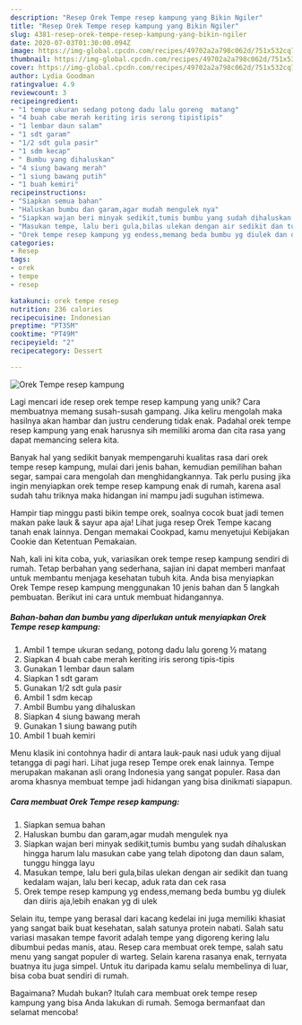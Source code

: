 ```yaml
---
description: "Resep Orek Tempe resep kampung yang Bikin Ngiler"
title: "Resep Orek Tempe resep kampung yang Bikin Ngiler"
slug: 4381-resep-orek-tempe-resep-kampung-yang-bikin-ngiler
date: 2020-07-03T01:30:00.094Z
image: https://img-global.cpcdn.com/recipes/49702a2a798c062d/751x532cq70/orek-tempe-resep-kampung-foto-resep-utama.jpg
thumbnail: https://img-global.cpcdn.com/recipes/49702a2a798c062d/751x532cq70/orek-tempe-resep-kampung-foto-resep-utama.jpg
cover: https://img-global.cpcdn.com/recipes/49702a2a798c062d/751x532cq70/orek-tempe-resep-kampung-foto-resep-utama.jpg
author: Lydia Goodman
ratingvalue: 4.9
reviewcount: 3
recipeingredient:
- "1 tempe ukuran sedang potong dadu lalu goreng  matang"
- "4 buah cabe merah keriting iris serong tipistipis"
- "1 lembar daun salam"
- "1 sdt garam"
- "1/2 sdt gula pasir"
- "1 sdm kecap"
- " Bumbu yang dihaluskan"
- "4 siung bawang merah"
- "1 siung bawang putih"
- "1 buah kemiri"
recipeinstructions:
- "Siapkan semua bahan"
- "Haluskan bumbu dan garam,agar mudah mengulek nya"
- "Siapkan wajan beri minyak sedikit,tumis bumbu yang sudah dihaluskan hingga harum lalu masukan cabe yang telah dipotong dan daun salam, tunggu hingga layu"
- "Masukan tempe, lalu beri gula,bilas ulekan dengan air sedikit dan tuang kedalam wajan, lalu beri kecap, aduk rata dan cek rasa"
- "Orek tempe resep kampung yg endess,memang beda bumbu yg diulek dan diiris aja,lebih enakan yg di ulek"
categories:
- Resep
tags:
- orek
- tempe
- resep

katakunci: orek tempe resep 
nutrition: 236 calories
recipecuisine: Indonesian
preptime: "PT35M"
cooktime: "PT49M"
recipeyield: "2"
recipecategory: Dessert

---
```



![Orek Tempe resep kampung](https://img-global.cpcdn.com/recipes/49702a2a798c062d/751x532cq70/orek-tempe-resep-kampung-foto-resep-utama.jpg)

Lagi mencari ide resep orek tempe resep kampung yang unik? Cara membuatnya memang susah-susah gampang. Jika keliru mengolah maka hasilnya akan hambar dan justru cenderung tidak enak. Padahal orek tempe resep kampung yang enak harusnya sih memiliki aroma dan cita rasa yang dapat memancing selera kita.

Banyak hal yang sedikit banyak mempengaruhi kualitas rasa dari orek tempe resep kampung, mulai dari jenis bahan, kemudian pemilihan bahan segar, sampai cara mengolah dan menghidangkannya. Tak perlu pusing jika ingin menyiapkan orek tempe resep kampung enak di rumah, karena asal sudah tahu triknya maka hidangan ini mampu jadi suguhan istimewa.

Hampir tiap minggu pasti bikin tempe orek, soalnya cocok buat jadi temen makan pake lauk &amp; sayur apa aja! Lihat juga resep Orek Tempe kacang tanah enak lainnya. Dengan memakai Cookpad, kamu menyetujui Kebijakan Cookie dan Ketentuan Pemakaian.


Nah, kali ini kita coba, yuk, variasikan orek tempe resep kampung sendiri di rumah. Tetap berbahan yang sederhana, sajian ini dapat memberi manfaat untuk membantu menjaga kesehatan tubuh kita. Anda bisa menyiapkan Orek Tempe resep kampung menggunakan 10 jenis bahan dan 5 langkah pembuatan. Berikut ini cara untuk membuat hidangannya.

<!--inarticleads1-->

##### Bahan-bahan dan bumbu yang diperlukan untuk menyiapkan Orek Tempe resep kampung:

1. Ambil 1 tempe ukuran sedang, potong dadu lalu goreng ½ matang
1. Siapkan 4 buah cabe merah keriting iris serong tipis-tipis
1. Gunakan 1 lembar daun salam
1. Siapkan 1 sdt garam
1. Gunakan 1/2 sdt gula pasir
1. Ambil 1 sdm kecap
1. Ambil  Bumbu yang dihaluskan
1. Siapkan 4 siung bawang merah
1. Gunakan 1 siung bawang putih
1. Ambil 1 buah kemiri


Menu klasik ini contohnya hadir di antara lauk-pauk nasi uduk yang dijual tetangga di pagi hari. Lihat juga resep Tempe orek enak lainnya. Tempe merupakan makanan asli orang Indonesia yang sangat populer. Rasa dan aroma khasnya membuat tempe jadi hidangan yang bisa dinikmati siapapun. 

<!--inarticleads2-->

##### Cara membuat Orek Tempe resep kampung:

1. Siapkan semua bahan
1. Haluskan bumbu dan garam,agar mudah mengulek nya
1. Siapkan wajan beri minyak sedikit,tumis bumbu yang sudah dihaluskan hingga harum lalu masukan cabe yang telah dipotong dan daun salam, tunggu hingga layu
1. Masukan tempe, lalu beri gula,bilas ulekan dengan air sedikit dan tuang kedalam wajan, lalu beri kecap, aduk rata dan cek rasa
1. Orek tempe resep kampung yg endess,memang beda bumbu yg diulek dan diiris aja,lebih enakan yg di ulek


Selain itu, tempe yang berasal dari kacang kedelai ini juga memiliki khasiat yang sangat baik buat kesehatan, salah satunya protein nabati. Salah satu variasi masakan tempe favorit adalah tempe yang digoreng kering lalu dibumbui pedas manis, atau. Resep cara membuat orek tempe, salah satu menu yang sangat populer di warteg. Selain karena rasanya enak, ternyata buatnya itu juga simpel. Untuk itu daripada kamu selalu membelinya di luar, bisa coba buat sendiri di rumah. 

Bagaimana? Mudah bukan? Itulah cara membuat orek tempe resep kampung yang bisa Anda lakukan di rumah. Semoga bermanfaat dan selamat mencoba!

